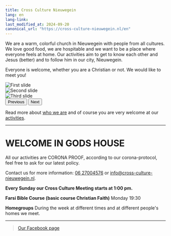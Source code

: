 ```yaml
---
title: Cross Culture Nieuwegein
lang: en
lang-link:
last_modified_at: 2024-09-20
canonical_url: "https://cross-culture-nieuwegein.nl/en"
---
```


We are a warm, colorful church in Nieuwegein with people from all cultures. We love good food, we are hospitable and we want to be a place where everyone feels at home. Our activities aim to get to know each other and Jesus (better) and to follow him in our city, Nieuwegein.

Everyone is welcome, whether you are a Christian or not. We would like to meet you!

<div id="carouselExampleControls" class="carousel slide" data-bs-ride="carousel">
  <div class="carousel-inner">
    <div class="carousel-item active">
      <img class="d-block w-100" src="../assets/img/slideshow1.jpg" alt="First slide">
    </div>
    <div class="carousel-item">
      <img class="d-block w-100" src="../assets/img/slideshow2.jpg" alt="Second slide">
    </div>
    <div class="carousel-item">
      <img class="d-block w-100" src="../assets/img/slideshow3.jpg" alt="Third slide">
    </div>
  </div>
  <button class="carousel-control-prev" type="button" data-bs-target="#carouselExampleControls" data-bs-slide="prev">
    <span class="carousel-control-prev-icon" aria-hidden="true"></span>
    <span class="visually-hidden">Previous</span>
  </button>
  <button class="carousel-control-next" type="button" data-bs-target="#carouselExampleControls" data-bs-slide="next">
    <span class="carousel-control-next-icon" aria-hidden="true"></span>
    <span class="visually-hidden">Next</span>
  </button>
</div>

<p class="mt-2">Read more about <a href="who-we-are">who we are</a> and of course you are very welcome at our <a href="activities">activities</a>.</p>

------------------------------------------------------------------------------------------------------------------------

# WELCOME IN GODS HOUSE

All our activities are CORONA PROOF, according to our corona-protocol, feel free to ask for our latest policy.

Contact us for more information: <a href="tel:+31627004576">06 27004576</a> or <a href="mailto:info@cross-culture-nieuwegein.nl">info@cross-culture-nieuwegein.nl</a>.

**Every Sunday our Cross Culture Meeting starts at 1:00 pm.**

**Farsi Bible Course (basic course Christian Faith)**
Monday 19:30

**Homegroups**
During the week at different times and at different people's homes we meet.

------------------------------------------------------------------------------------------------------------------------

<div id="fb-root"></div>
<script async defer crossorigin="anonymous" src="https://connect.facebook.net/nl_NL/sdk.js#xfbml=1&version=v5.0"></script>

<div class="fb-page" data-href="https://www.facebook.com/crossculturenieuwegein/" data-tabs="timeline, events, messages" data-width="500px" data-height="" data-small-header="false" data-adapt-container-width="true" data-hide-cover="false" data-show-facepile="true">
    <blockquote cite="https://www.facebook.com/crossculturenieuwegein/" class="fb-xfbml-parse-ignore">
        <a href="https://www.facebook.com/crossculturenieuwegein/">Our Facebook page</a>
    </blockquote>
</div>